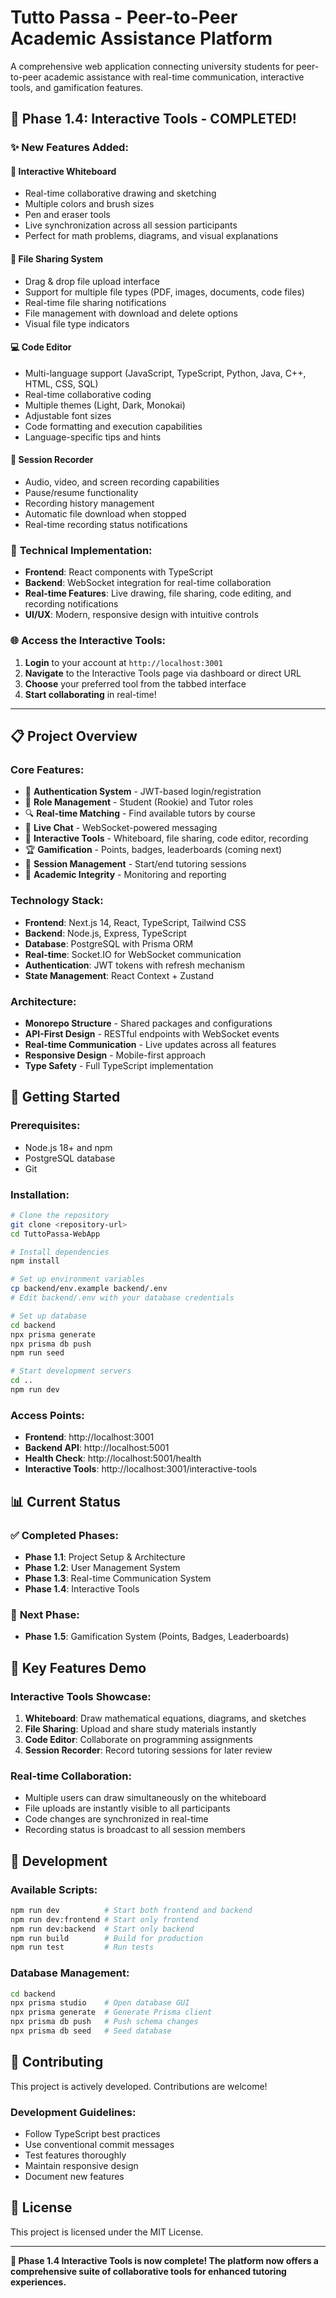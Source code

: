 # Tutto Passa - Peer-to-Peer Academic Assistance Platform

A comprehensive web application connecting university students for peer-to-peer academic assistance with real-time communication, interactive tools, and gamification features.

## 🚀 **Phase 1.4: Interactive Tools - COMPLETED!**

### ✨ **New Features Added:**

#### 🎨 **Interactive Whiteboard**
- Real-time collaborative drawing and sketching
- Multiple colors and brush sizes
- Pen and eraser tools
- Live synchronization across all session participants
- Perfect for math problems, diagrams, and visual explanations

#### 📁 **File Sharing System**
- Drag & drop file upload interface
- Support for multiple file types (PDF, images, documents, code files)
- Real-time file sharing notifications
- File management with download and delete options
- Visual file type indicators

#### 💻 **Code Editor**
- Multi-language support (JavaScript, TypeScript, Python, Java, C++, HTML, CSS, SQL)
- Real-time collaborative coding
- Multiple themes (Light, Dark, Monokai)
- Adjustable font sizes
- Code formatting and execution capabilities
- Language-specific tips and hints

#### 🎥 **Session Recorder**
- Audio, video, and screen recording capabilities
- Pause/resume functionality
- Recording history management
- Automatic file download when stopped
- Real-time recording status notifications

### 🔧 **Technical Implementation:**
- **Frontend**: React components with TypeScript
- **Backend**: WebSocket integration for real-time collaboration
- **Real-time Features**: Live drawing, file sharing, code editing, and recording notifications
- **UI/UX**: Modern, responsive design with intuitive controls

### 🌐 **Access the Interactive Tools:**
1. **Login** to your account at `http://localhost:3001`
2. **Navigate** to the Interactive Tools page via dashboard or direct URL
3. **Choose** your preferred tool from the tabbed interface
4. **Start collaborating** in real-time!

---

## 📋 **Project Overview**

### **Core Features:**
- 🔐 **Authentication System** - JWT-based login/registration
- 👥 **Role Management** - Student (Rookie) and Tutor roles
- 🔍 **Real-time Matching** - Find available tutors by course
- 💬 **Live Chat** - WebSocket-powered messaging
- 🎨 **Interactive Tools** - Whiteboard, file sharing, code editor, recording
- 🏆 **Gamification** - Points, badges, leaderboards (coming next)
- 📅 **Session Management** - Start/end tutoring sessions
- 🎯 **Academic Integrity** - Monitoring and reporting

### **Technology Stack:**
- **Frontend**: Next.js 14, React, TypeScript, Tailwind CSS
- **Backend**: Node.js, Express, TypeScript
- **Database**: PostgreSQL with Prisma ORM
- **Real-time**: Socket.IO for WebSocket communication
- **Authentication**: JWT tokens with refresh mechanism
- **State Management**: React Context + Zustand

### **Architecture:**
- **Monorepo Structure** - Shared packages and configurations
- **API-First Design** - RESTful endpoints with WebSocket events
- **Real-time Communication** - Live updates across all features
- **Responsive Design** - Mobile-first approach
- **Type Safety** - Full TypeScript implementation

## 🚀 **Getting Started**

### **Prerequisites:**
- Node.js 18+ and npm
- PostgreSQL database
- Git

### **Installation:**
```bash
# Clone the repository
git clone <repository-url>
cd TuttoPassa-WebApp

# Install dependencies
npm install

# Set up environment variables
cp backend/env.example backend/.env
# Edit backend/.env with your database credentials

# Set up database
cd backend
npx prisma generate
npx prisma db push
npm run seed

# Start development servers
cd ..
npm run dev
```

### **Access Points:**
- **Frontend**: http://localhost:3001
- **Backend API**: http://localhost:5001
- **Health Check**: http://localhost:5001/health
- **Interactive Tools**: http://localhost:3001/interactive-tools

## 📊 **Current Status**

### ✅ **Completed Phases:**
- **Phase 1.1**: Project Setup & Architecture
- **Phase 1.2**: User Management System
- **Phase 1.3**: Real-time Communication System
- **Phase 1.4**: Interactive Tools

### 🔄 **Next Phase:**
- **Phase 1.5**: Gamification System (Points, Badges, Leaderboards)

## 🎯 **Key Features Demo**

### **Interactive Tools Showcase:**
1. **Whiteboard**: Draw mathematical equations, diagrams, and sketches
2. **File Sharing**: Upload and share study materials instantly
3. **Code Editor**: Collaborate on programming assignments
4. **Session Recorder**: Record tutoring sessions for later review

### **Real-time Collaboration:**
- Multiple users can draw simultaneously on the whiteboard
- File uploads are instantly visible to all participants
- Code changes are synchronized in real-time
- Recording status is broadcast to all session members

## 🔧 **Development**

### **Available Scripts:**
```bash
npm run dev          # Start both frontend and backend
npm run dev:frontend # Start only frontend
npm run dev:backend  # Start only backend
npm run build        # Build for production
npm run test         # Run tests
```

### **Database Management:**
```bash
cd backend
npx prisma studio    # Open database GUI
npx prisma generate  # Generate Prisma client
npx prisma db push   # Push schema changes
npx prisma db seed   # Seed database
```

## 🤝 **Contributing**

This project is actively developed. Contributions are welcome!

### **Development Guidelines:**
- Follow TypeScript best practices
- Use conventional commit messages
- Test features thoroughly
- Maintain responsive design
- Document new features

## 📝 **License**

This project is licensed under the MIT License.

---

**🎉 Phase 1.4 Interactive Tools is now complete! The platform now offers a comprehensive suite of collaborative tools for enhanced tutoring experiences.** 